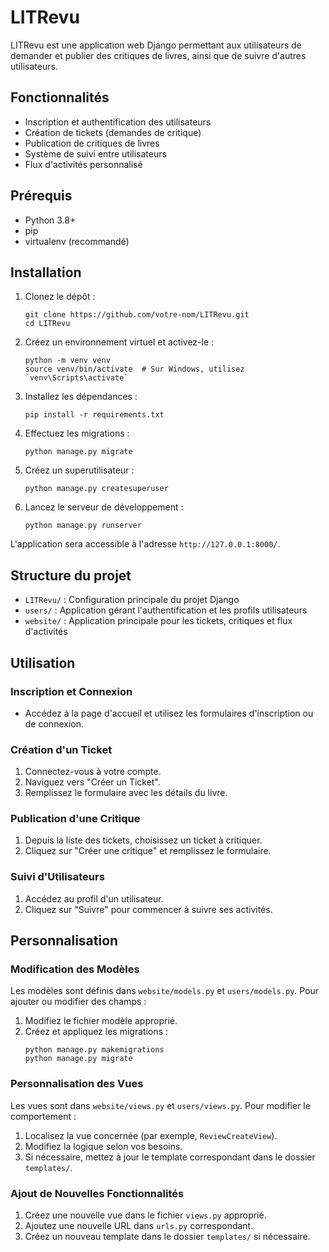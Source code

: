 # LITRevu

LITRevu est une application web Django permettant aux utilisateurs de demander et publier des critiques de livres, ainsi que de suivre d'autres utilisateurs.

## Fonctionnalités

- Inscription et authentification des utilisateurs
- Création de tickets (demandes de critique)
- Publication de critiques de livres
- Système de suivi entre utilisateurs
- Flux d'activités personnalisé

## Prérequis

- Python 3.8+
- pip
- virtualenv (recommandé)

## Installation

1. Clonez le dépôt :
   ```
   git clone https://github.com/votre-nom/LITRevu.git
   cd LITRevu
   ```

2. Créez un environnement virtuel et activez-le :
   ```
   python -m venv venv
   source venv/bin/activate  # Sur Windows, utilisez `venv\Scripts\activate`
   ```

3. Installez les dépendances :
   ```
   pip install -r requirements.txt
   ```

4. Effectuez les migrations :
   ```
   python manage.py migrate
   ```

5. Créez un superutilisateur :
   ```
   python manage.py createsuperuser
   ```

6. Lancez le serveur de développement :
   ```
   python manage.py runserver
   ```

L'application sera accessible à l'adresse `http://127.0.0.1:8000/`.

## Structure du projet

- `LITRevu/` : Configuration principale du projet Django
- `users/` : Application gérant l'authentification et les profils utilisateurs
- `website/` : Application principale pour les tickets, critiques et flux d'activités

## Utilisation

### Inscription et Connexion

- Accédez à la page d'accueil et utilisez les formulaires d'inscription ou de connexion.

### Création d'un Ticket

1. Connectez-vous à votre compte.
2. Naviguez vers "Créer un Ticket".
3. Remplissez le formulaire avec les détails du livre.

### Publication d'une Critique

1. Depuis la liste des tickets, choisissez un ticket à critiquer.
2. Cliquez sur "Créer une critique" et remplissez le formulaire.

### Suivi d'Utilisateurs

1. Accédez au profil d'un utilisateur.
2. Cliquez sur "Suivre" pour commencer à suivre ses activités.

## Personnalisation

### Modification des Modèles

Les modèles sont définis dans `website/models.py` et `users/models.py`. Pour ajouter ou modifier des champs :

1. Modifiez le fichier modèle approprié.
2. Créez et appliquez les migrations :
   ```
   python manage.py makemigrations
   python manage.py migrate
   ```

### Personnalisation des Vues

Les vues sont dans `website/views.py` et `users/views.py`. Pour modifier le comportement :

1. Localisez la vue concernée (par exemple, `ReviewCreateView`).
2. Modifiez la logique selon vos besoins.
3. Si nécessaire, mettez à jour le template correspondant dans le dossier `templates/`.

### Ajout de Nouvelles Fonctionnalités

1. Créez une nouvelle vue dans le fichier `views.py` approprié.
2. Ajoutez une nouvelle URL dans `urls.py` correspondant.
3. Créez un nouveau template dans le dossier `templates/` si nécessaire.
